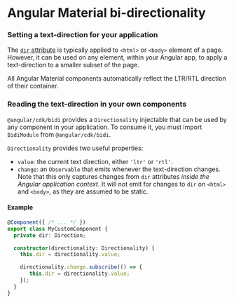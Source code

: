 # Angular Material bi-directionality

### Setting a text-direction for your application
The [`dir` attribute](https://developer.mozilla.org/en-US/docs/Web/HTML/Global_attributes/dir)
is typically applied to `<html>` or `<body>` element of a page. However, it can be used on any
element, within your Angular app, to apply a text-direction to a smaller subset of the page.

All Angular Material components automatically reflect the LTR/RTL direction
of their container.

### Reading the text-direction in your own components
`@angular/cdk/bidi` provides a `Directionality` injectable that can be used by any component
in your application. To consume it, you must import `BidiModule` from `@angular/cdk/bidi`.

`Directionality` provides two useful properties:
* `value`: the current text direction, either `'ltr'` or `'rtl'`.
* `change`: an `Observable` that emits whenever the text-direction changes. Note that this only
captures changes from `dir` attributes _inside the Angular application context_. It will not
emit for changes to `dir` on `<html>` and `<body>`, as they are assumed to be static.

#### Example
```ts
@Component({ /* ... */ })
export class MyCustomComponent {
  private dir: Direction;

  constructor(directionality: Directionality) {
    this.dir = directionality.value;

    directionality.change.subscribe(() => {
       this.dir = directionality.value;
    });
  }
}
```
